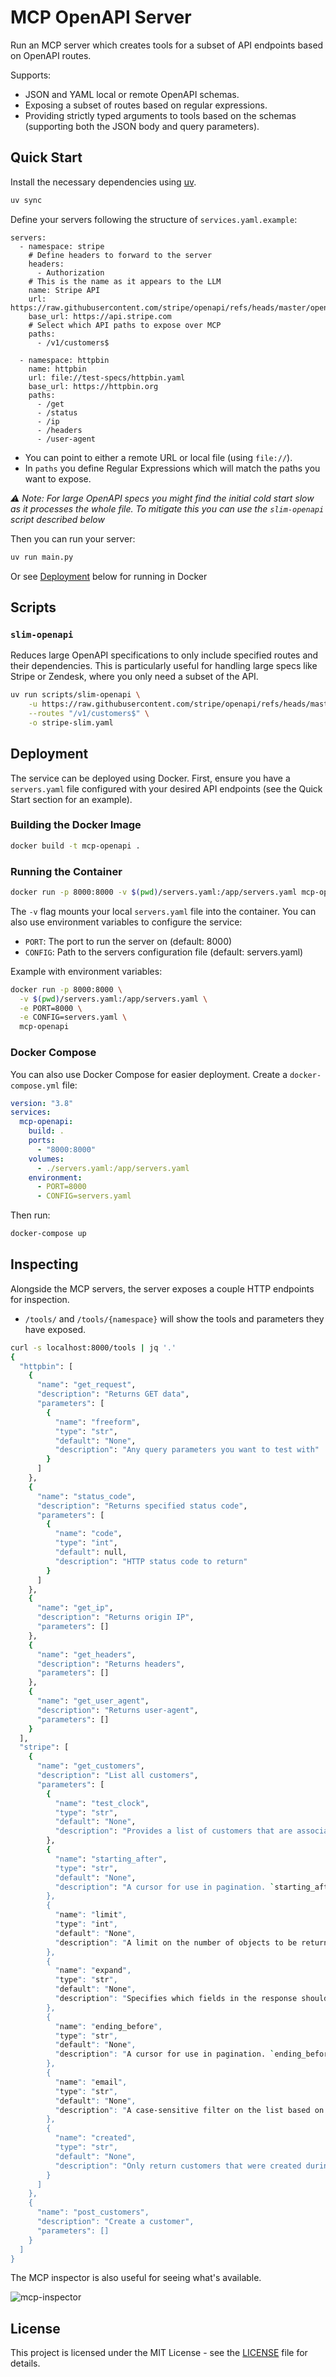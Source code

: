 # MCP OpenAPI Server

Run an MCP server which creates tools for a subset of API endpoints based on OpenAPI routes.

Supports:

- JSON and YAML local or remote OpenAPI schemas.
- Exposing a subset of routes based on regular expressions.
- Providing strictly typed arguments to tools based on the schemas (supporting both the JSON body and query parameters).

## Quick Start

Install the necessary dependencies using [uv](https://github.com/astral-sh/uv).

```bash
uv sync
```

Define your servers following the structure of `services.yaml.example`:

```
servers:
  - namespace: stripe
    # Define headers to forward to the server
    headers:
      - Authorization
    # This is the name as it appears to the LLM
    name: Stripe API
    url: https://raw.githubusercontent.com/stripe/openapi/refs/heads/master/openapi/spec3.yaml
    base_url: https://api.stripe.com
    # Select which API paths to expose over MCP
    paths:
      - /v1/customers$

  - namespace: httpbin
    name: httpbin
    url: file://test-specs/httpbin.yaml
    base_url: https://httpbin.org
    paths:
      - /get
      - /status
      - /ip
      - /headers
      - /user-agent
```

- You can point to either a remote URL or local file (using `file://`).
- In `paths` you define Regular Expressions which will match the paths you want to expose.

_⚠️ Note: For large OpenAPI specs you might find the initial cold start slow as it processes the whole file. To mitigate this you can use the `slim-openapi` script described below_

Then you can run your server:

```bash
uv run main.py
```

Or see [Deployment](#deployment) below for running in Docker

## Scripts

### `slim-openapi`

Reduces large OpenAPI specifications to only include specified routes and their dependencies. This is particularly useful for handling large specs like Stripe or Zendesk, where you only need a subset of the API.

```bash
uv run scripts/slim-openapi \
    -u https://raw.githubusercontent.com/stripe/openapi/refs/heads/master/openapi/spec3.yaml \
    --routes "/v1/customers$" \
    -o stripe-slim.yaml
```

## Deployment

The service can be deployed using Docker. First, ensure you have a `servers.yaml` file configured with your desired API endpoints (see the Quick Start section for an example).

### Building the Docker Image

```bash
docker build -t mcp-openapi .
```

### Running the Container

```bash
docker run -p 8000:8000 -v $(pwd)/servers.yaml:/app/servers.yaml mcp-openapi
```

The `-v` flag mounts your local `servers.yaml` file into the container. You can also use environment variables to configure the service:

- `PORT`: The port to run the server on (default: 8000)
- `CONFIG`: Path to the servers configuration file (default: servers.yaml)

Example with environment variables:

```bash
docker run -p 8000:8000 \
  -v $(pwd)/servers.yaml:/app/servers.yaml \
  -e PORT=8000 \
  -e CONFIG=servers.yaml \
  mcp-openapi
```

### Docker Compose

You can also use Docker Compose for easier deployment. Create a `docker-compose.yml` file:

```yaml
version: "3.8"
services:
  mcp-openapi:
    build: .
    ports:
      - "8000:8000"
    volumes:
      - ./servers.yaml:/app/servers.yaml
    environment:
      - PORT=8000
      - CONFIG=servers.yaml
```

Then run:

```bash
docker-compose up
```

## Inspecting

Alongside the MCP servers, the server exposes a couple HTTP endpoints for inspection.

- `/tools/` and `/tools/{namespace}` will show the tools and parameters they have exposed.

```bash
curl -s localhost:8000/tools | jq '.'
{
  "httpbin": [
    {
      "name": "get_request",
      "description": "Returns GET data",
      "parameters": [
        {
          "name": "freeform",
          "type": "str",
          "default": "None",
          "description": "Any query parameters you want to test with"
        }
      ]
    },
    {
      "name": "status_code",
      "description": "Returns specified status code",
      "parameters": [
        {
          "name": "code",
          "type": "int",
          "default": null,
          "description": "HTTP status code to return"
        }
      ]
    },
    {
      "name": "get_ip",
      "description": "Returns origin IP",
      "parameters": []
    },
    {
      "name": "get_headers",
      "description": "Returns headers",
      "parameters": []
    },
    {
      "name": "get_user_agent",
      "description": "Returns user-agent",
      "parameters": []
    }
  ],
  "stripe": [
    {
      "name": "get_customers",
      "description": "List all customers",
      "parameters": [
        {
          "name": "test_clock",
          "type": "str",
          "default": "None",
          "description": "Provides a list of customers that are associated with the specified test clock. The response will not include customers with test clocks if this parameter is not set."
        },
        {
          "name": "starting_after",
          "type": "str",
          "default": "None",
          "description": "A cursor for use in pagination. `starting_after` is an object ID that defines your place in the list. For instance, if you make a list request and receive 100 objects, ending with `obj_foo`, your subsequent call can include `starting_after=obj_foo` in order to fetch the next page of the list."
        },
        {
          "name": "limit",
          "type": "int",
          "default": "None",
          "description": "A limit on the number of objects to be returned. Limit can range between 1 and 100, and the default is 10."
        },
        {
          "name": "expand",
          "type": "str",
          "default": "None",
          "description": "Specifies which fields in the response should be expanded."
        },
        {
          "name": "ending_before",
          "type": "str",
          "default": "None",
          "description": "A cursor for use in pagination. `ending_before` is an object ID that defines your place in the list. For instance, if you make a list request and receive 100 objects, starting with `obj_bar`, your subsequent call can include `ending_before=obj_bar` in order to fetch the previous page of the list."
        },
        {
          "name": "email",
          "type": "str",
          "default": "None",
          "description": "A case-sensitive filter on the list based on the customer's `email` field. The value must be a string."
        },
        {
          "name": "created",
          "type": "str",
          "default": "None",
          "description": "Only return customers that were created during the given date interval."
        }
      ]
    },
    {
      "name": "post_customers",
      "description": "Create a customer",
      "parameters": []
    }
  ]
}
```

The MCP inspector is also useful for seeing what's available.

![mcp-inspector](images/mcp-inspector-httpbin.png)

## License

This project is licensed under the MIT License - see the [LICENSE](LICENSE) file for details.
